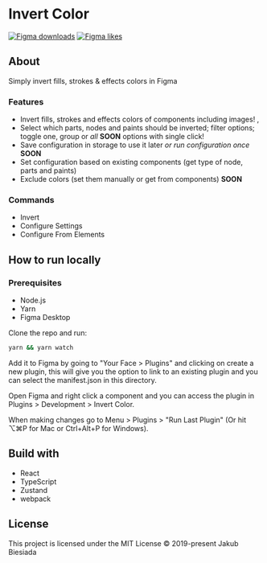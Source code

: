 # Invert Color

[![Figma downloads](https://img.shields.io/endpoint?style=flat-square&url=https://figma-plugin-badges.vercel.app/api/installs/738840049488759901)](https://www.figma.com/community/plugin/738840049488759901/Invert-Color)
[![Figma likes](https://img.shields.io/endpoint?style=flat-square&url=https://figma-plugin-badges.vercel.app/api/likes/738840049488759901)](https://www.figma.com/community/plugin/738840049488759901/Invert-Color)

## About

Simply invert fills, strokes & effects colors in Figma

### Features

- Invert fills, strokes and effects colors of components including images! <face wow>, <magic>
- Select which parts, nodes and paints should be inverted; filter options; toggle one, group or *all* **SOON** options with single click!
- Save configuration in storage to use it later *or run configuration once* **SOON**
- Set configuration based on existing components (get type of node, parts and paints)
- Exclude colors (set them manually or get from components) **SOON**

### Commands

- Invert
- Configure Settings
- Configure From Elements

## How to run locally

### Prerequisites

- Node.js
- Yarn
- Figma Desktop

Clone the repo and run:

```sh
yarn && yarn watch
```

Add it to Figma by going to "Your Face > Plugins" and clicking on create a new plugin, this will give you the option to link to an existing plugin and you can select the manifest.json in this directory.

Open Figma and right click a component and you can access the plugin in Plugins > Development > Invert Color.

When making changes go to Menu > Plugins > "Run Last Plugin" (Or hit ⌥⌘P for Mac or Ctrl+Alt+P for Windows).

## Build with

- React
- TypeScript
- Zustand
- webpack

## License

This project is licensed under the MIT License © 2019-present Jakub Biesiada
